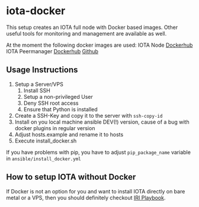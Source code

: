 # iota-docker
This setup creates an IOTA full node with Docker based images. Other useful tools for monitoring and management are available as well.

At the moment the following docker images are used:
IOTA Node [Dockerhub](https://hub.docker.com/r/bluedigits/iota-node/)
IOTA Peermanager [Dockerhub](https://hub.docker.com/r/ixidion/ipm/) [Github](https://github.com/akashgoswami/ipm)

## Usage Instructions
1. Setup a Server/VPS
   1. Install SSH
   1. Setup a non-privileged User
   1. Deny SSH root access
   1. Ensure that Python is installed
1. Create a SSH-Key and copy it to the server with `ssh-copy-id`
1. Install on you local machine ansible DEV(!) version, cause of a bug with docker plugins in regular version
1. Adjust hosts.example and rename it to hosts
1. Execute install_docker.sh

If you have problems with pip, you have to adjust `pip_package_name` variable in `ansible/install_docker.yml`

## How to setup IOTA without Docker
If Docker is not an option for you and want to install IOTA directly on bare metal or a VPS, then you should definitely checkout [IRI Playbook](https://github.com/nuriel77/iri-playbook).
